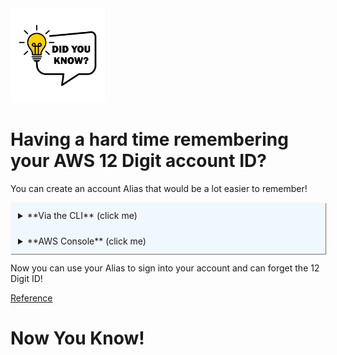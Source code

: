 <style>
details > summary {
  padding: 12px 12px;
  background-color: #f0f8ff;
  border: none;
  box-shadow: 1px 1px 1px grey;
}

details > p {
  border-radius: 0 0 0px 0px;
  background-color: #f0f8f7;
  padding: 10px 15px;
  margin: 0;
  border-left-width: 5px;
  border-left-style: solid;
  border-left-color: #b3dbff;
  border-radius: 0px;
  }
</style>


<img src="vecteezy_did-you-know-sticker-vector_7688896.jpg"  width="30%" height="30%">


# Having a hard time remembering your AWS 12 Digit account ID?

You can create an account Alias that would be a lot easier to remember!

 
<details>
    <summary>
    	**Via the CLI** (click me)
    </summary>
    <p>
    To create a new alias:  
		`aws iam create-account-alias --account-alias mynewalias`   
	 To list account aliases:  
		`aws iam list-account-aliases`    
	To delete account aliases:   
	`aws iam delete-account-alias`   
	[Reference](https://docs.aws.amazon.com/cli/latest/reference/iam/index.html#cli-aws-iam)
    </p>
</details>

<details>
    <summary>
        **AWS Console** (click me)
    </summary>
    <p>
1- Sign in to the AWS Management Console.  
2- Open the [IAM console](https://console.aws.amazon.com/iam/).  
3- In the navigation pane, choose Dashboard.     
4- In the right-hand pane under AWS account, choose Customize. If an alias already exists, then choose Edit.  
5- Save changes.   
    </p>
</details>


Now you can use your Alias to sign into your account and can forget the 12 Digit ID!


[Reference](https://docs.aws.amazon.com/accounts/latest/reference/manage-acct-alias.html)


# Now You Know!